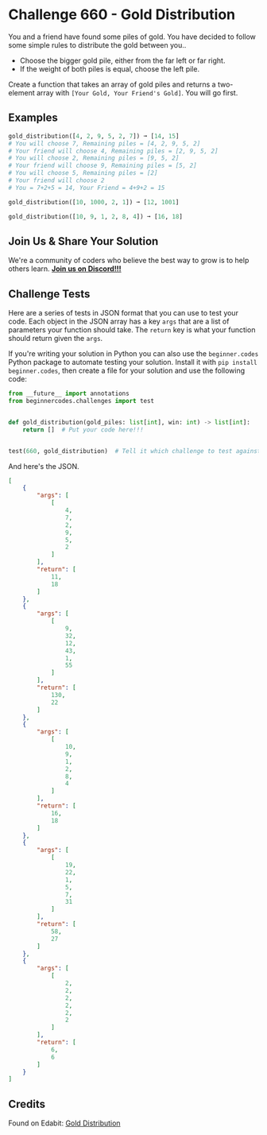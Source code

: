 # Challenge 660 - Gold Distribution

You and a friend have found some piles of gold. You have decided to follow some simple rules to distribute the gold between you..

- Choose the bigger gold pile, either from the far left or far right.
- If the weight of both piles is equal, choose the left pile.

Create a function that takes an array of gold piles and returns a two-element array with `[Your Gold, Your Friend's Gold]`. You will go first.

## Examples
```python
gold_distribution([4, 2, 9, 5, 2, 7]) ➞ [14, 15]
# You will choose 7, Remaining piles = [4, 2, 9, 5, 2]
# Your friend will choose 4, Remaining piles = [2, 9, 5, 2]
# You will choose 2, Remaining piles = [9, 5, 2]
# Your friend will choose 9, Remaining piles = [5, 2]
# You will choose 5, Remaining piles = [2]
# Your friend will choose 2
# You = 7+2+5 = 14, Your Friend = 4+9+2 = 15

gold_distribution([10, 1000, 2, 1]) ➞ [12, 1001]

gold_distribution([10, 9, 1, 2, 8, 4]) ➞ [16, 18]
```
## Join Us & Share Your Solution

We're a community of coders who believe the best way to grow is to help others learn. **[Join us on Discord!!!](https://discord.gg/sfHykntuGy)**

## Challenge Tests

Here are a series of tests in JSON format that you can use to test your code. Each object in the JSON array has a key `args` that are a list of parameters your function should take. The `return` key is what your function should return given the `args`. 

If you're writing your solution in Python you can also use the `beginner.codes` Python package to automate testing your solution. Install it with `pip install beginner.codes`, then create a file for your solution and use the following code:
```python
from __future__ import annotations
from beginnercodes.challenges import test


def gold_distribution(gold_piles: list[int], win: int) -> list[int]:
    return []  # Put your code here!!!


test(660, gold_distribution)  # Tell it which challenge to test against
```
And here's the JSON.
```json
[
    {
        "args": [
            [
                4,
                7,
                2,
                9,
                5,
                2
            ]
        ],
        "return": [
            11,
            18
        ]
    },
    {
        "args": [
            [
                9,
                32,
                12,
                43,
                1,
                55
            ]
        ],
        "return": [
            130,
            22
        ]
    },
    {
        "args": [
            [
                10,
                9,
                1,
                2,
                8,
                4
            ]
        ],
        "return": [
            16,
            18
        ]
    },
    {
        "args": [
            [
                19,
                22,
                1,
                5,
                7,
                31
            ]
        ],
        "return": [
            58,
            27
        ]
    },
    {
        "args": [
            [
                2,
                2,
                2,
                2,
                2,
                2
            ]
        ],
        "return": [
            6,
            6
        ]
    }
]
```
## Credits

Found on Edabit: [Gold Distribution](https://edabit.com/challenge/bJxNHk7aovkx8Q776)
